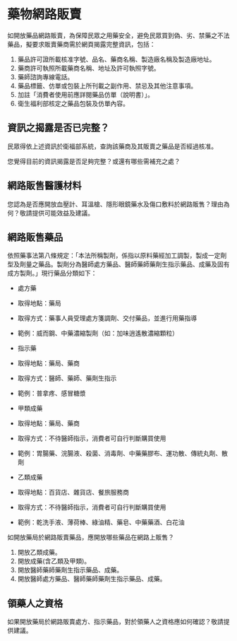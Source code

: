 # 藥物網路販賣

如開放藥品網路販賣，為保障民眾之用藥安全，避免民眾買到偽、劣、禁藥之不法藥品，擬要求販賣藥商需於網頁揭露完整資訊，包括：

1. 藥品許可證所載核准字號、品名、藥商名稱、製造廠名稱及製造廠地址。
2. 藥商許可執照所載藥商名稱、地址及許可執照字號。
3. 藥師諮詢專線電話。
4. 藥品標籤、仿單或包裝上所刊載之副作用、禁忌及其他注意事項。
5. 加註「消費者使用前應詳閱藥品仿單（說明書）」。
6. 衛生福利部核定之藥品包裝及仿單內容。

## 資訊之揭露是否已完整？

民眾得依上述資訊於衛福部系統，查詢該藥商及其販賣之藥品是否經過核准。

您覺得目前的資訊揭露是否足夠完整？或還有哪些需補充之處？

## 網路販售醫護材料

您認為是否應開放血壓計、耳溫槍、隱形眼鏡藥水及傷口敷料於網路販售？理由為何？敬請提供可能效益及建議。

## 網路販售藥品

依照藥事法第八條規定：「本法所稱製劑，係指以原料藥經加工調製，製成一定劑型及劑量之藥品。製劑分為醫師處方藥品、醫師藥師藥劑生指示藥品、成藥及固有成方製劑。」現行藥品分類如下：

+ 處方藥
 + 取得地點：藥局
 + 取得方式：藥事人員受理處方箋調劑、交付藥品，並進行用藥指導
 + 範例：威而鋼、中藥濃縮製劑（如：加味逍遙散濃縮顆粒）

+ 指示藥
 + 取得地點：藥局、藥商
 + 取得方式：醫師、藥師、藥劑生指示
 + 範例：普拿疼、感冒糖漿

+ 甲類成藥
 + 取得地點：藥局、藥商
 + 取得方式：不待醫師指示，消費者可自行判斷購買使用
 + 範例：胃腸藥、浣腸液、殺菌、消毒劑、中藥藥膠布、運功散、傳統丸劑、散劑

+ 乙類成藥
 + 取得地點：百貨店、雜貨店、餐旅服務商
 + 取得方式：不待醫師指示，消費者可自行判斷購買使用
 + 範例：乾洗手液、薄荷棒、綠油精、藥皂、中藥藥酒、白花油

如開放藥局於網路販賣藥品，應開放哪些藥品在網路上販售？

1. 開放乙類成藥。
2. 開放成藥(含乙類及甲類)。
3. 開放醫師藥師藥劑生指示藥品、成藥。
4. 開放醫師處方藥品、醫師藥師藥劑生指示藥品、成藥。

## 領藥人之資格

如果開放藥局於網路販賣處方、指示藥品，對於領藥人之資格應如何確認？敬請提供建議。
